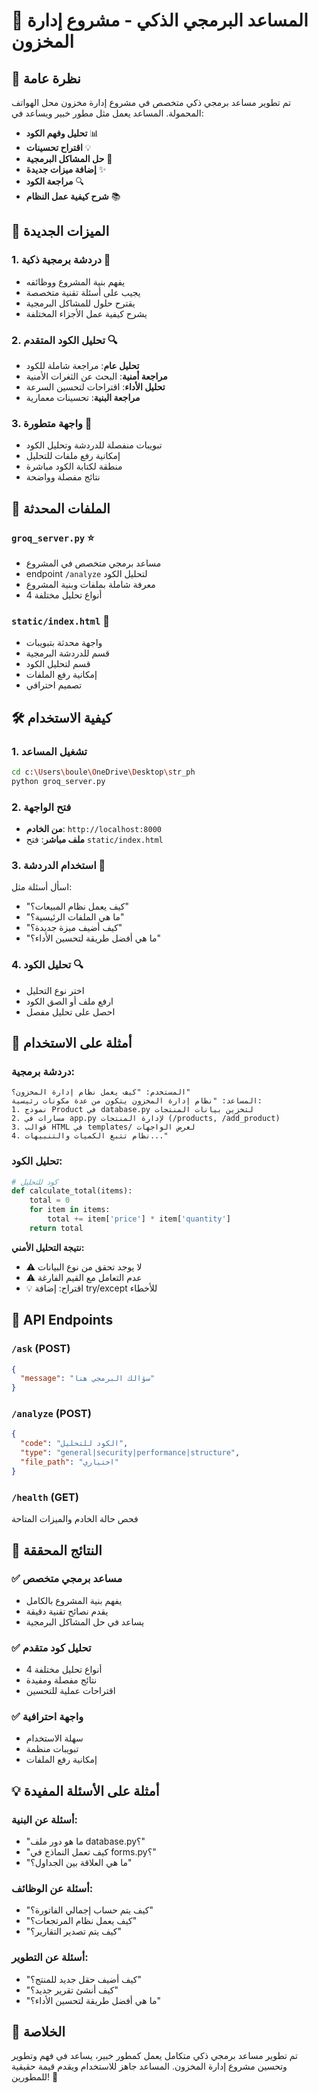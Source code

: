 # 🤖 المساعد البرمجي الذكي - مشروع إدارة المخزون

## 🎯 نظرة عامة

تم تطوير مساعد برمجي ذكي متخصص في مشروع إدارة مخزون محل الهواتف المحمولة. المساعد يعمل مثل مطور خبير ويساعد في:

- **تحليل وفهم الكود** 📊
- **اقتراح تحسينات** 💡
- **حل المشاكل البرمجية** 🔧
- **إضافة ميزات جديدة** ✨
- **مراجعة الكود** 🔍
- **شرح كيفية عمل النظام** 📚

## 🚀 الميزات الجديدة

### 1. دردشة برمجية ذكية 💬

- يفهم بنية المشروع ووظائفه
- يجيب على أسئلة تقنية متخصصة
- يقترح حلول للمشاكل البرمجية
- يشرح كيفية عمل الأجزاء المختلفة

### 2. تحليل الكود المتقدم 🔍

- **تحليل عام**: مراجعة شاملة للكود
- **مراجعة أمنية**: البحث عن الثغرات الأمنية
- **تحليل الأداء**: اقتراحات لتحسين السرعة
- **مراجعة البنية**: تحسينات معمارية

### 3. واجهة متطورة 🎨

- تبويبات منفصلة للدردشة وتحليل الكود
- إمكانية رفع ملفات للتحليل
- منطقة لكتابة الكود مباشرة
- نتائج مفصلة وواضحة

## 📁 الملفات المحدثة

### `groq_server.py` ⭐

- مساعد برمجي متخصص في المشروع
- endpoint `/analyze` لتحليل الكود
- معرفة شاملة بملفات وبنية المشروع
- 4 أنواع تحليل مختلفة

### `static/index.html` 🎨

- واجهة محدثة بتبويبات
- قسم للدردشة البرمجية
- قسم لتحليل الكود
- إمكانية رفع الملفات
- تصميم احترافي

## 🛠️ كيفية الاستخدام

### 1. تشغيل المساعد

```bash
cd c:\Users\boule\OneDrive\Desktop\str_ph
python groq_server.py
```

### 2. فتح الواجهة

- **من الخادم**: `http://localhost:8000`
- **ملف مباشر**: فتح `static/index.html`

### 3. استخدام الدردشة 💬

اسأل أسئلة مثل:

- "كيف يعمل نظام المبيعات؟"
- "ما هي الملفات الرئيسية؟"
- "كيف أضيف ميزة جديدة؟"
- "ما هي أفضل طريقة لتحسين الأداء؟"

### 4. تحليل الكود 🔍

- اختر نوع التحليل
- ارفع ملف أو الصق الكود
- احصل على تحليل مفصل

## 🎯 أمثلة على الاستخدام

### دردشة برمجية:

```
المستخدم: "كيف يعمل نظام إدارة المخزون؟"
المساعد: "نظام إدارة المخزون يتكون من عدة مكونات رئيسية:
1. نموذج Product في database.py لتخزين بيانات المنتجات
2. مسارات في app.py لإدارة المنتجات (/products, /add_product)
3. قوالب HTML في templates/ لعرض الواجهات
4. نظام تتبع الكميات والتنبيهات..."
```

### تحليل الكود:

```python
# كود للتحليل
def calculate_total(items):
    total = 0
    for item in items:
        total += item['price'] * item['quantity']
    return total
```

**نتيجة التحليل الأمني:**

- ⚠️ لا يوجد تحقق من نوع البيانات
- ⚠️ عدم التعامل مع القيم الفارغة
- 💡 اقتراح: إضافة try/except للأخطاء

## 🔧 API Endpoints

### `/ask` (POST)

```json
{
  "message": "سؤالك البرمجي هنا"
}
```

### `/analyze` (POST)

```json
{
  "code": "الكود للتحليل",
  "type": "general|security|performance|structure",
  "file_path": "اختياري"
}
```

### `/health` (GET)

فحص حالة الخادم والميزات المتاحة

## 🎉 النتائج المحققة

### ✅ مساعد برمجي متخصص

- يفهم بنية المشروع بالكامل
- يقدم نصائح تقنية دقيقة
- يساعد في حل المشاكل البرمجية

### ✅ تحليل كود متقدم

- 4 أنواع تحليل مختلفة
- نتائج مفصلة ومفيدة
- اقتراحات عملية للتحسين

### ✅ واجهة احترافية

- سهلة الاستخدام
- تبويبات منظمة
- إمكانية رفع الملفات

## 💡 أمثلة على الأسئلة المفيدة

### أسئلة عن البنية:

- "ما هو دور ملف database.py؟"
- "كيف تعمل النماذج في forms.py؟"
- "ما هي العلاقة بين الجداول؟"

### أسئلة عن الوظائف:

- "كيف يتم حساب إجمالي الفاتورة؟"
- "كيف يعمل نظام المرتجعات؟"
- "كيف يتم تصدير التقارير؟"

### أسئلة عن التطوير:

- "كيف أضيف حقل جديد للمنتج؟"
- "كيف أنشئ تقرير جديد؟"
- "ما هي أفضل طريقة لتحسين الأداء؟"

## 🚀 الخلاصة

تم تطوير مساعد برمجي ذكي متكامل يعمل كمطور خبير، يساعد في فهم وتطوير وتحسين مشروع إدارة المخزون. المساعد جاهز للاستخدام ويقدم قيمة حقيقية للمطورين! 🎊
